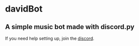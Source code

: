 # davidBot
## A simple music bot made with discord.py
If you need help setting up, join the [discord](https://discord.gg/a8pjzvH3).
